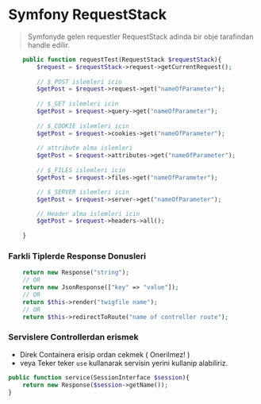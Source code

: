 # Symfony RequestStack 
> Symfonyde gelen requestler RequestStack adinda bir obje tarafindan handle edilir. 
```php
	public function requestTest(RequestStack $requestStack){
		$request = $requestStack->request->getCurrentRequest();
		
		// $_POST islemleri icin
		$getPost = $request->request->get("nameOfParameter");
		
		// $_GET islemleri icin
		$getPost = $request->query->get("nameOfParameter");
		
		// $_COOKIE islemleri icin
		$getPost = $request->cookies->get("nameOfParameter");
		
		// attribute alma islemleri
		$getPost = $request->attributes->get("nameOfParameter");
		
		// $_FILES islemleri icin
		$getPost = $request->files->get("nameOfParameter");

		// $_SERVER islemleri icin
		$getPost = $request->server->get("nameOfParameter");

		// Header alma islemleri icin
		$getPost = $request->headers->all();
	
	}
```

### Farkli Tiplerde Response Donusleri 

```php
	return new Response("string");
	// OR 
	return new JsonResponse(["key" => "value"]);
	// OR 
	return $this->render("twigfile name");
	// OR
	return $this->redirectToRoute("name of controller route");
```



###  Servislere Controllerdan erismek 
* Direk Containera erisip ordan cekmek  ( Onerilmez! )
* veya Teker teker `use` kullanarak servisin yerini kullanip alabiliriz.

```php
public function service(SessionInterface $session){
	return new Response($session->getName());
}
```
